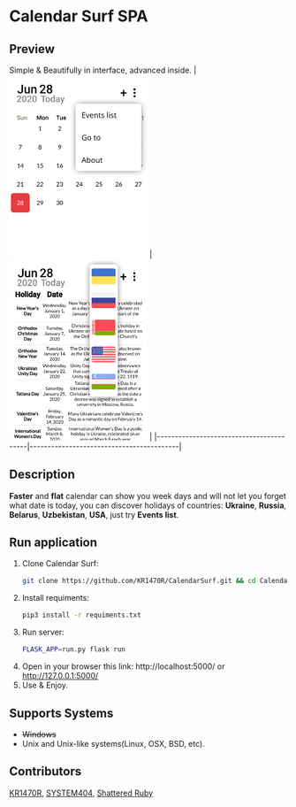 # Calendar Surf SPA

## Preview
Simple & Beautifully in interface, advanced inside.
|<img src="/screenshots/1.png" width=250> | <img src="/screenshots/2.png" width=250> |
|-----------------------------------------|------------------------------------------|

## Description
**Faster** and **flat** calendar can show you week days and will not let you forget what date is today, you can discover holidays of countries: **Ukraine**, **Russia**, **Belarus**, **Uzbekistan**, **USA**, just try **Events list**.

## Run application

 1. Clone Calendar Surf:
	   ```bash
	 git clone https://github.com/KR1470R/CalendarSurf.git && cd CalendarSurf/
    ```
 2. Install requiments:
	 ```bash
	pip3 install -r requiments.txt
	```
 3. Run server:
	```bash
	FLASK_APP=run.py flask run
	```
 4. Open in your browser this link:
	http://localhost:5000/ or http://127.0.0.1:5000/
 5. Use & Enjoy.
	 
## Supports Systems

 - ~~Windows~~
 - Unix and Unix-like systems(Linux, OSX, BSD, etc).
## Contributors
[KR1470R][1], [SYSTEM404][2], [Shattered Ruby][3]

[1]:https://github.com/KR1470R
[2]:https://github.com/404system404
[3]:https://github.com/NekoDerek
